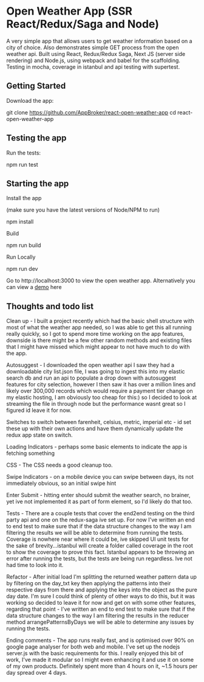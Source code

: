 # Open Weather App (SSR React/Redux/Saga and Node)
A very simple app that allows users to get weather information based on a city of choice. Also demonstrates simple GET process from the open weather api. Built using React, Redux/Redux Saga, Next JS (server side rendering) and Node.js, using webpack and babel for the scaffolding. Testing in mocha, coverage in istanbul and api testing with supertest.

## Getting Started
Download the app:

git clone https://github.com/AppBroker/react-open-weather-app
cd react-open-weather-app


## Testing the app
Run the tests:

npm run test


## Starting the app
Install the app

(make sure you have the latest versions of Node/NPM to run)

npm install


Build


npm run build


Run Locally


npm run dev


Go to http://localhost:3000 to view the open weather app. Alternatively you can view a [demo](http://open-weather-app.eu-gb.mybluemix.net) here

## Thoughts and todo list
Clean up - I built a project recently which had the basic shell structure with most of what the weather app needed, so I was able to get this all running really quickly, so I got to spend more time working on the app features, downside is there might be a few other random methods and existing files that I might have missed which might appear to not have much to do with the app.

Autosuggest - I downloaded the open weather api I saw they had a downloadable city list.json file, I was going to ingest this into my elastic search db and run an api to populate a drop down with autosuggest features for city selection, however I then saw it has over a million lines and likely over 300,000 records which would require a payment tier change on my elastic hosting, I am obviously too cheap for this:) so I decided to look at streaming the file in through node but the performance wasnt great so I figured id leave it for now.

Switches to switch between farenheit, celsius, metric, imperial etc - id set these up with their own actions and have them dynamically update the redux app state on switch.

Loading Indicators - perhaps some basic elements to indicate the app is fetching something

CSS - The CSS needs a good cleanup too.

Swipe Indicators - on a mobile device you can swipe between days, its not immediately obvious, so an initial swipe hint

Enter Submit - hitting enter should submit the weather search, no brainer, yet ive not implemented it as part of form element, so I'd likely do that too.

Tests - There are a couple tests that cover the end2end testing on the third party api and one on the redux-saga ive set up. For now I've written an end to end test to make sure that if the data structure changes to the way I am filtering the results we will be able to determine from running the tests. Coverage is nowhere near where it could be, ive skipped UI unit tests for the sake of brevity...istanbul will create a folder called coverage in the root to show the coverage to prove this fact. Istanbul appears to be throwing an error after running the tests, but the tests are being run regardless. Ive not had time to look into it.

Refactor - After initial load I'm splitting the returned weather pattern data up by filtering on the day_txt key then applying the patterns into their respective days from there and applying the keys into the object as the pure day date. I'm sure I could think of plenty of other ways to do this, but it was working so decided to leave it for now and get on with some other features, regarding that point - I've written an end to end test to make sure that if the data structure changes to the way I am filtering the results in the reducer method arrangePatternsByDays we will be able to determine any issues by running the tests.

Ending comments - The app runs really fast, and is optimised over 90% on google page analyser for both web and mobile. I've set up the nodejs server.js with the basic requirements for this.
I really enjoyed this bit of work, I've made it modular so I might even enhancing it and use it on some of my own products. Definitely spent more than 4 hours on it, ~1.5 hours per day spread over 4 days.